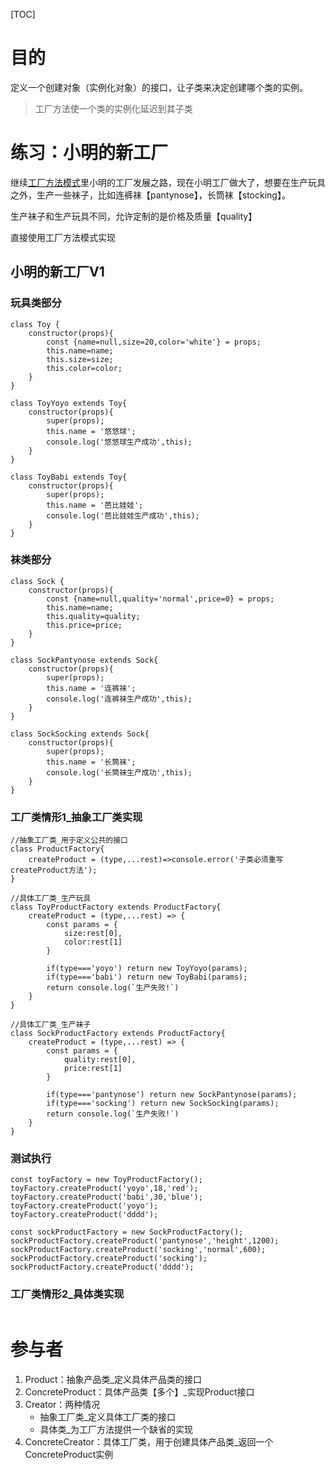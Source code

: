 [TOC]

# 目的
定义一个创建对象（实例化对象）的接口，让子类来决定创建哪个类的实例。
> 工厂方法使一个类的实例化延迟到其子类

# 练习：小明的新工厂
继续[工厂方法模式](http://localhost:3020/#/design/base/simpleFactory)里小明的工厂发展之路，现在小明工厂做大了，想要在生产玩具之外，生产一些袜子，比如连裤袜【pantynose】，长筒袜【stocking】。

生产袜子和生产玩具不同，允许定制的是价格及质量【quality】

直接使用工厂方法模式实现

## 小明的新工厂V1
### 玩具类部分
```
class Toy {
    constructor(props){
        const {name=null,size=20,color='white'} = props;
        this.name=name;
        this.size=size;
        this.color=color;
    }
}

class ToyYoyo extends Toy{
    constructor(props){
        super(props);
        this.name = '悠悠球';
        console.log('悠悠球生产成功',this);
    }
}

class ToyBabi extends Toy{
    constructor(props){
        super(props);
        this.name = '芭比娃娃';
        console.log('芭比娃娃生产成功',this);
    }
}
```
### 袜类部分
```
class Sock {
    constructor(props){
        const {name=null,quality='normal',price=0} = props;
        this.name=name;
        this.quality=quality;
        this.price=price;
    }
}

class SockPantynose extends Sock{
    constructor(props){
        super(props);
        this.name = '连裤袜';
        console.log('连裤袜生产成功',this);
    }
}

class SockSocking extends Sock{
    constructor(props){
        super(props);
        this.name = '长筒袜';
        console.log('长筒袜生产成功',this);
    }
}
```

### 工厂类情形1_抽象工厂类实现
```
//抽象工厂类_用于定义公共的接口
class ProductFactory{
    createProduct = (type,...rest)=>console.error('子类必须重写createProduct方法');
}

//具体工厂类_生产玩具
class ToyProductFactory extends ProductFactory{
    createProduct = (type,...rest) => {
        const params = {
            size:rest[0],
            color:rest[1]
        }
        
        if(type==='yoyo') return new ToyYoyo(params);
        if(type==='babi') return new ToyBabi(params);
        return console.log(`生产失败!`)
    }
}

//具体工厂类_生产袜子
class SockProductFactory extends ProductFactory{
    createProduct = (type,...rest) => {
        const params = {
            quality:rest[0],
            price:rest[1]
        }
        
        if(type==='pantynose') return new SockPantynose(params);
        if(type==='socking') return new SockSocking(params);
        return console.log(`生产失败!`)
    }
}
```

### 测试执行
```
const toyFactory = new ToyProductFactory();
toyFactory.createProduct('yoyo',18,'red');
toyFactory.createProduct('babi',30,'blue');
toyFactory.createProduct('yoyo');
toyFactory.createProduct('dddd');

const sockProductFactory = new SockProductFactory();
sockProductFactory.createProduct('pantynose','height',1200);
sockProductFactory.createProduct('socking','normal',600);
sockProductFactory.createProduct('socking');
sockProductFactory.createProduct('dddd');
```

### 工厂类情形2_具体类实现
```

```

# 参与者
1. Product：抽象产品类_定义具体产品类的接口
2. ConcreteProduct：具体产品类【多个】_实现Product接口
3. Creator：两种情况
    - 抽象工厂类_定义具体工厂类的接口
    - 具体类_为工厂方法提供一个缺省的实现
3. ConcreteCreator：具体工厂类，用于创建具体产品类_返回一个ConcreteProduct实例
